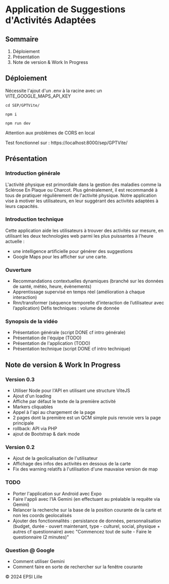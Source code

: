 # Application de Suggestions d'Activités Adaptées

## Sommaire

1. Déploiement
2. Présentation
3. Note de version & Work In Progress

## Déploiement

Nécessite l'ajout d'un .env à la racine avec un VITE_GOOGLE_MAPS_API_KEY

```
cd SEP/GPTVite/
```

```
npm i
```

```
npm run dev
```

Attention aux problèmes de CORS en local

Test fonctionnel sur : https://localhost:8000/sep/GPTVite/

## Présentation

### Introduction générale

L'activité physique est primordiale dans la gestion des maladies comme la Sclérose En Plaque ou Charcot. Plus généralement, il est recommandé à tous de pratiquer régulièrement de l'activité physique. Notre application vise à motiver les utilisateurs, en leur suggérant des activités adaptées à leurs capacités.

### Introduction technique

Cette application aide les utilisateurs à trouver des activités sur mesure, en utilisant les deux technologies web parmi les plus puissantes à l'heure actuelle :

- une intelligence artificielle pour générer des suggestions
- Google Maps pour les afficher sur une carte.

### Ouverture

- Recommandations contextuelles dynamiques (branché sur les données de santé, météo, heure, évènements)
- Apprentissage supervisé en temps réel (amélioration à chaque interaction)
- Rnn/transformer (séquence temporelle d’interaction de l’utilisateur avec l’application)
  Défis techniques : volume de donnée

### Synopsis de la vidéo

- Présentation générale (script DONE cf intro générale)
- Présentation de l'équipe (TODO)
- Présentation de l'application (TODO)
- Présentation technique (script DONE cf intro technique)

## Note de version & Work In Progress

### Version 0.3

- Utiliser Node pour l'API en utilisant une structure ViteJS
- Ajout d'un loading
- Affiche par défaut le texte de la première activité
- Markers cliquables
- Appel à l'api au chargement de la page
- 2 pages dont la première est un QCM simple puis renvoie vers la page principale
- rollback: API via PHP
- ajout de Bootstrap & dark mode

### Version 0.2

- Ajout de la geolicalisation de l'utilisateur
- Affichage des infos des activités en dessous de la carte
- Fix des warning relatifs à l'utilisation d'une mauvaise version de map

### TODO

- Porter l'application sur Android avec Expo
- Faire l'appli avec l'IA Gemini (en effectuant au préalable la requête via Gemini)
- Relancer la recherche sur la base de la position courante de la carte et non les coords geolocalisés
- Ajouter des fonctionnalités : persistance de données, personnalisation (budget, durée - ouvert maintenant, type - culturel, social, physique + autres cf questionnaire) avec "Commencez tout de suite - Faire le questionnaire (2 minutes)"

### Question @ Google

- Comment utiliser Gemini
- Comment faire en sorte de rechercher sur la fenêtre courante

© 2024 EPSI Lille
